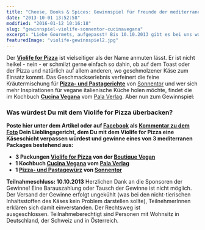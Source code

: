 ```yaml
---
title: "Cheese, Books & Spices: Gewinnspiel für Freunde der mediterranen Küche"
date: "2013-10-01 13:52:58"
modified: "2016-01-12 10:16:18"
slug: "gewinnspiel-violife-sonnentor-cucinavegana"
excerpt: "Liebe Gourmets, aufgepasst! Bis 10.10.2013 gibt es bei uns was zu gewinnen: diesmal gleich 3 tolle Packages, bestehend aus je 3 Packungen Violife for Pizza, Sonnentor Pizza- und Pastagewürz und dem Kochbuch \"Cucina vegana: vegan genießen auf italienische Art\" Mitmachen lohnt sich!"
featuredImage: "violife-gewinnspiel2.jpg"
---
```


Der [**Violife for Pizza**](http://www.boutique-vegan.com/food/dairy-alternatives/Violife-for-Pizza-200g.html?listtype=search&searchparam=violife) ist vielseitiger als der Name anmuten lässt. Er ist nicht heikel - nein - er schmilzt gerne einfach so dahin, ob auf dem Toast oder der Pizza und natürlich auf allem anderen, wo geschmolzener Käse zum Einsatz kommt. Das Geschmackserlebnis verfeinert die feine Kräutermischung für [**Pizza- und Pastagerichte**](http://www.sonnentor.com/Produkte-Online-Einkaufen/Gewuerze-Salz/gewuerzmischungen/Pizza-Pastagewuerz) von [Sonnentor](http://www.sonnentor.com/) und wer sich mehr Inspirationen für vegane italienische Küche holen möchte, findet die im Kochbuch [**Cucina Vegana**](http://www.pala-verlag.de/cms/website.php?id=/index/buecher/9783895662478.htm) vom [Pala Verlag](http://www.pala-verlag.de/). Aber nun zum Gewinnspiel:

### Was würdest Du mit dem Violife for Pizza überbacken?

**Poste hier unter dem Artikel oder auf [Facebook](https://www.facebook.com/veganblatt) als [Kommentar zu dem Foto](https://www.facebook.com/photo.php?fbid=464742553639742&set=pb.370688833045115.-2207520000.1380703813.&type=3&theater) Dein Lieblingsgericht, dem Du mit dem Violife for Pizza eine Käseschicht verpassen würdest und gewinne eines von 3 mediterranen Packages bestehend aus:**

*   **3 Packungen [Violife for Pizza](http://www.boutique-vegan.com/food/dairy-alternatives/Violife-for-Pizza-200g.html?listtype=search&searchparam=violife) von der [Boutique Vegan](http://www.boutique-vegan.com/)**
*   **1 Kochbuch [Cucina Vegana](http://www.pala-verlag.de/cms/website.php?id=/index/buecher/9783895662478.htm) vom [Pala Verlag](http://www.pala-verlag.de/)**
*   **1 [Pizza- und Pastagewürz](http://www.sonnentor.com/Produkte-Online-Einkaufen/Gewuerze-Salz/gewuerzmischungen/Pizza-Pastagewuerz/\(search\)/0/\(car\)/6) von [Sonnentor](http://www.sonnentor.com/)**

**Teilnahmeschluss: 10.10.2013** Herzlichen Dank an die Sponsoren der Gewinne! Eine Barauszahlung oder Tausch der Gewinne ist nicht möglich. Der Versand der Gewinne erfolgt ungekühlt (was bei den nicht-tierischen Inhaltsstoffen des Käses kein Problem darstellen sollte), TeilnehmerInnen erklären sich damit einverstanden. Der Rechtsweg ist ausgeschlossen. Teilnahmeberechtigt sind Personen mit Wohnsitz in Deutschland, der Schweiz und in Österreich.